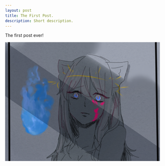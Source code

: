 ```yaml
---
layout: post
title: The First Post.
description: Short description.
---
```


The first post ever!

<div><img src="/games/streetlamp.png"></div>